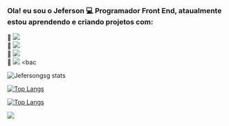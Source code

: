 ### Ola! eu sou o Jeferson :computer: Programador Front End, ataualmente estou aprendendo e criando projetos com:
:small_blue_diamond: <img src="https://img.shields.io/badge/HTML5-E34F26?style=for-the-badge&logo=html5&logoColor=white" />
<br>
:small_blue_diamond: <img src="https://img.shields.io/badge/CSS-239120?&style=for-the-badge&logo=css3&logoColor=white"/>
<br>
:small_blue_diamond: <img src="https://img.shields.io/badge/JavaScript-323330?&style=for-the-badge&logo=javascript&logoColor=F7DF1E"/>
<br>
:small_blue_diamond: <img src="https://img.shields.io/badge/TypeScript-007ACC?&style=for-the-badge&logo=tipyscript&logoColor=white"/>
<bac

![Jefersongsg stats](https://github-readme-stats.vercel.app/api?username=jefersongsg&show_icons=true&theme=synthwave)

[![Top Langs](https://github-readme-stats.vercel.app/api/top-langs/?username=jefersongsg&layout=donut-vertical)](https://github.com/anuraghazra/github-readme-stats)

[![Top Langs](https://github-readme-stats.vercel.app/api/top-langs/?username=jefersongsg)](https://github.com/anuraghazra/github-readme-stats)

![](https://komarev.com/ghpvc/?username=jefersongsg)
<!--
**jefersongsg/jefersongsg** is a ✨ _special_ ✨ repository because its `README.md` (this file) appears on your GitHub profile.

Here are some ideas to get you started:

- 🔭 I’m currently working on ...
- 🌱 I’m currently learning ...
- 👯 I’m looking to collaborate on ...
- 🤔 I’m looking for help with ...
- 💬 Ask me about ...
- 📫 How to reach me: ...
- 😄 Pronouns: ...
- ⚡ Fun fact: ...
-->
